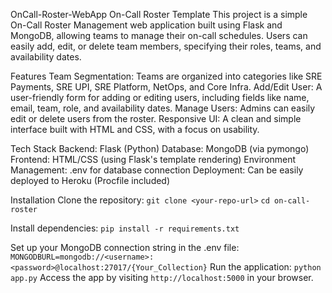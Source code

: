 OnCall-Roster-WebApp
On-Call Roster Template
This project is a simple On-Call Roster Management web application built using Flask and MongoDB, allowing teams to manage their on-call schedules. Users can easily add, edit, or delete team members, specifying their roles, teams, and availability dates.

Features
Team Segmentation: Teams are organized into categories like SRE Payments, SRE UPI, SRE Platform, NetOps, and Core Infra.
Add/Edit User: A user-friendly form for adding or editing users, including fields like name, email, team, role, and availability dates.
Manage Users: Admins can easily edit or delete users from the roster.
Responsive UI: A clean and simple interface built with HTML and CSS, with a focus on usability.

Tech Stack
Backend: Flask (Python)
Database: MongoDB (via pymongo)
Frontend: HTML/CSS (using Flask's template rendering)
Environment Management: .env for database connection
Deployment: Can be easily deployed to Heroku (Procfile included)

Installation
Clone the repository:
`git clone <your-repo-url>`
`cd on-call-roster`

Install dependencies:
`pip install -r requirements.txt`

Set up your MongoDB connection string in the .env file:
`MONGODBURL=mongodb://<username>:<password>@localhost:27017/{Your_Collection}`
Run the application:
`python app.py`
Access the app by visiting `http://localhost:5000` in your browser.
